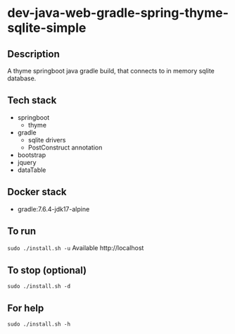 # dev-java-web-gradle-spring-thyme-sqlite-simple

## Description
A thyme springboot java gradle build,
that connects to in memory sqlite database.

## Tech stack
- springboot
  - thyme
- gradle
  - sqlite drivers
  - PostConstruct annotation
- bootstrap
- jquery
- dataTable

## Docker stack
- gradle:7.6.4-jdk17-alpine

## To run
`sudo ./install.sh -u`
Available http://localhost

## To stop (optional)
`sudo ./install.sh -d`

## For help
`sudo ./install.sh -h`

